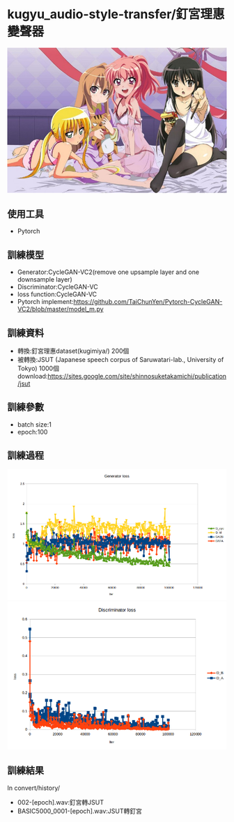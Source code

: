 # kugyu_audio-style-transfer/釘宮理惠變聲器
![image](https://github.com/TaiChunYen/kugyu_audio-style-transfer/blob/master/figure/kugimiya4moe.jpeg)
## 使用工具
* Pytorch  

## 訓練模型
* Generator:CycleGAN-VC2(remove one upsample layer and one downsample layer)  
* Discriminator:CycleGAN-VC  
* loss function:CycleGAN-VC
* Pytorch implement:https://github.com/TaiChunYen/Pytorch-CycleGAN-VC2/blob/master/model_m.py  
## 訓練資料
* 轉換:釘宮理惠dataset(kugimiya/) 200個  
* 被轉換:JSUT (Japanese speech corpus of Saruwatari-lab., University of Tokyo) 1000個  
download:https://sites.google.com/site/shinnosuketakamichi/publication/jsut  

## 訓練參數
* batch size:1  
* epoch:100  

## 訓練過程
![image](https://github.com/TaiChunYen/kugyu_audio-style-transfer/blob/master/figure/g_loss.png)
![image](https://github.com/TaiChunYen/kugyu_audio-style-transfer/blob/master/figure/d_loss.png)
## 訓練結果
In convert/history/  
* 002-[epoch].wav:釘宮轉JSUT  
* BASIC5000_0001-[epoch].wav:JSUT轉釘宮  



